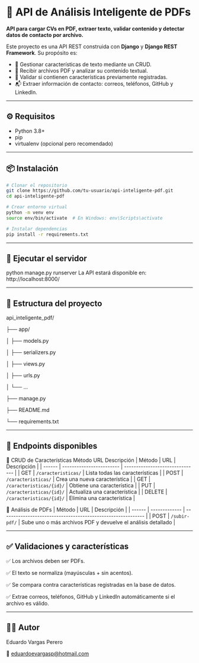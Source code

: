 # 🧠 API de Análisis Inteligente de PDFs

**API para cargar CVs en PDF, extraer texto, validar contenido y detectar datos de contacto por archivo.**

Este proyecto es una API REST construida con **Django** y **Django REST Framework**. Su propósito es:

- 🧾 Gestionar características de texto mediante un CRUD.
- 📄 Recibir archivos PDF y analizar su contenido textual.
- 🧠 Validar si contienen características previamente registradas.
- 📬 Extraer información de contacto: correos, teléfonos, GitHub y LinkedIn.

---

## ⚙️ Requisitos

- Python 3.8+
- pip
- virtualenv (opcional pero recomendado)

---

## 📦 Instalación

```bash
# Clonar el repositorio
git clone https://github.com/tu-usuario/api-inteligente-pdf.git
cd api-inteligente-pdf

# Crear entorno virtual
python -m venv env
source env/bin/activate  # En Windows: env\Scripts\activate

# Instalar dependencias
pip install -r requirements.txt
```
---

## 🚀 Ejecutar el servidor

python manage.py runserver
La API estará disponible en: http://localhost:8000/

---

## 📂 Estructura del proyecto

api_inteligente_pdf/

├── app/

│   ├── models.py

│   ├── serializers.py

│   ├── views.py

│   ├── urls.py

│   └── ...

├── manage.py

├── README.md

└── requirements.txt


---


## 📌 Endpoints disponibles

🔁 CRUD de Características
Método	URL	Descripción
| Método | URL                      | Descripción                     |
| ------ | ------------------------ | ------------------------------- |
| GET    | `/caracteristicas/`      | Lista todas las características |
| POST   | `/caracteristicas/`      | Crea una nueva característica   |
| GET    | `/caracteristicas/{id}/` | Obtiene una característica      |
| PUT    | `/caracteristicas/{id}/` | Actualiza una característica    |
| DELETE | `/caracteristicas/{id}/` | Elimina una característica      |


📄 Análisis de PDFs
| Método | URL           | Descripción                                                  |
| ------ | ------------- | ------------------------------------------------------------ |
| POST   | `/subir-pdf/` | Sube uno o más archivos PDF y devuelve el análisis detallado |


---

##  ✅ Validaciones y características
✅ Los archivos deben ser PDFs.

✅ El texto se normaliza (mayúsculas + sin acentos).

✅ Se compara contra características registradas en la base de datos.

✅ Extrae correos, teléfonos, GitHub y LinkedIn automáticamente si el archivo es válido.


---


##  🧑‍💻 Autor
Eduardo Vargas Perero

📧 eduardoevargasp@hotmail.com